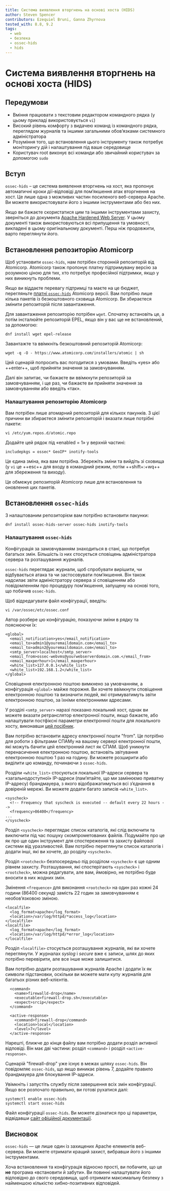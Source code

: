 ```yaml
---
title: Система виявлення вторгнень на основі хоста (HIDS)
author: Steven Spencer
contributors: Ezequiel Bruni, Ganna Zhyrnova
tested_with: 8.8, 9.2
tags:
  - web
  - безпека
  - ossec-hids
  - hids
---
```


# Система виявлення вторгнень на основі хоста (HIDS)

## Передумови

* Вміння працювати з текстовим редактором командного рядка (у цьому прикладі використовується `vi`)
* Високий рівень комфорту з видачею команд із командного рядка, переглядом журналів та іншими загальними обов’язками системного адміністратора
* Розуміння того, що встановлення цього інструменту також потребує моніторингу дій і налаштування під ваше середовище
* Користувач root виконує всі команди або звичайний користувач за допомогою `sudo`

## Вступ

`ossec-hids` – це система виявлення вторгнень на хост, яка пропонує автоматичні кроки дії-відповіді для пом’якшення атак вторгнення на хост. Це лише одна з можливих частин посиленого веб-сервера Apache. Ви можете використовувати його з іншими інструментами або без них.

Якщо ви бажаєте скористатися цим та іншими інструментами захисту, зверніться до документа [Apache Hardened Web Server](index.md). У цьому документі також використовуються всі припущення та умовності, викладені в цьому оригінальному документі. Перш ніж продовжити, варто переглянути його.

## Встановлення репозиторію Atomicorp

Щоб установити `ossec-hids`, нам потрібен сторонній репозиторій від Atomicorp. Atomicorp також пропонує платну підтримувану версію за розумною ціною для тих, хто потребує професійної підтримки, якщо у них виникнуть проблеми.

Якщо ви віддаєте перевагу підтримці та маєте на це бюджет, перегляньте [платні `ossec-hids`](https://atomicorp.com/atomic-enterprise-ossec/) Atomicorp версії. Вам потрібно лише кілька пакетів із безкоштовного сховища Atomicorp. Ви збираєтеся змінити репозиторій після завантаження.

Для завантаження репозиторію потрібен `wget`. Спочатку встановіть це, а потім інсталюйте репозиторій EPEL, якщо він у вас ще не встановлений, за допомогою:

```
dnf install wget epel-release
```

Завантажте та ввімкніть безкоштовний репозиторій Atomicorp:

```
wget -q -O - https://www.atomicorp.com/installers/atomic | sh
```

Цей сценарій попросить вас погодитися з умовами. Введіть «yes» або ++enter++, щоб прийняти значення за замовчуванням.

Далі він запитає, чи бажаєте ви ввімкнути репозиторій за замовчуванням, і ще раз, чи бажаєте ви прийняти значення за замовчуванням або введіть «так».

### Налаштування репозиторію Atomicorp

Вам потрібен лише атомарний репозиторій для кількох пакунків. З цієї причини ви збираєтеся змінити репозиторій і вказати лише потрібні пакети:

```
vi /etc/yum.repos.d/atomic.repo
```

Додайте цей рядок під «enabled = 1» у верхній частині:

```
includepkgs = ossec* GeoIP* inotify-tools
```

Це єдина зміна, яка вам потрібна. Збережіть зміни та вийдіть зі сховища (у `vi` це ++esc++ для входу в командний режим, потім ++shift+:+wq++ для збереження та виходу).

Це обмежує репозиторій Atomicorp лише для встановлення та оновлення цих пакетів.

## Встановлення `ossec-hids`

З налаштованим репозиторієм вам потрібно встановити пакунки:

```
dnf install ossec-hids-server ossec-hids inotify-tools
```

### Налаштування `ossec-hids`

Конфігурація за замовчуванням знаходиться в стані, що потребує багатьох змін. Більшість із них стосується сповіщень адміністратора сервера та розташування журналів.

`ossec-hids` переглядає журнали, щоб спробувати вирішити, чи відбувається атака та чи застосовувати пом’якшення. Він також надсилає звіти адміністратору сервера зі сповіщенням або повідомленням про процедуру пом’якшення, запущену на основі того, що побачив `ossec-hids`.

Щоб відредагувати файл конфігурації, введіть:

```
vi /var/ossec/etc/ossec.conf
```

Автор розбере цю конфігурацію, показуючи зміни в рядку та пояснюючи їх:

```
<global>
  <email_notification>yes</email_notification>  
  <email_to>admin1@youremaildomain.com</email_to>
  <email_to>admin2@youremaildomain.com</email_to>
  <smtp_server>localhost</smtp_server>
  <email_from>ossec-webvms@yourwebserverdomain.com.</email_from>
  <email_maxperhour>1</email_maxperhour>
  <white_list>127.0.0.1</white_list>
  <white_list>192.168.1.2</white_list>
</global>
```

Сповіщення електронною поштою вимкнено за умовчанням, а конфігурація `<global>` майже порожня. Ви хочете ввімкнути сповіщення електронною поштою та визначити людей, які отримуватимуть звіти електронною поштою, за їхніми електронними адресами.

У розділі `<smtp_server>` наразі показано локальний хост, однак ви можете вказати ретранслятор електронної пошти, якщо бажаєте, або налаштувати постфіксні параметри електронної пошти для локального хосту, виконавши [цей посібник](../../email/postfix_reporting.md).

Вам потрібно встановити адресу електронної пошти "from". Це потрібно для роботи з фільтрами СПАМу на вашому сервері електронної пошти, які можуть бачити цей електронний лист як СПАМ. Щоб уникнути перенасичення електронною поштою, встановіть звітування електронною поштою 1 раз на годину. Ви можете розширити або виділити цю команду, починаючи з `ossec-hids`.

Розділи `<white_list>` стосуються локальної IP-адреси сервера та «загальнодоступної» IP-адреси (пам’ятайте, що ми замінюємо приватну IP-адресу) брандмауера, з якого відображатимуться всі з’єднання в довіреній мережі. Ви можете додати багато записів `<white_list>`.

```
<syscheck>
  <!-- Frequency that syscheck is executed -- default every 22 hours -->
  <frequency>86400</frequency>
...
</syscheck>
```

Розділ `<syscheck>` переглядає список каталогів, які слід включити та виключити під час пошуку скомпрометованих файлів. Подумайте про це як про ще один інструмент для спостереження та захисту файлової системи від уразливостей. Вам потрібно переглянути список каталогів і додати інші, які ви хочете, до розділу `<syscheck>`.

Розділ `<rootcheck>` безпосередньо під розділом `<syscheck>` є ще одним рівнем захисту. Розташування, які спостерігають `<syscheck>` і `<rootcheck>`, можна редагувати, але вам, ймовірно, не потрібно буде вносити в них жодних змін.

Змінення `<frequence>` для виконання `<rootcheck>` на один раз кожні 24 години (86400 секунд) замість 22 годин за замовчуванням є необов’язковою зміною.

```
<localfile>
  <log_format>apache</log_format>
  <location>/var/log/httpd/*access_log</location>
</localfile>
<localfile>
  <log_format>apache</log_format>
  <location>/var/log/httpd/*error_log</location>
</localfile>
```

Розділ `<localfile>` стосується розташування журналів, які ви хочете переглянути. У журналах _syslog_ і _secure_ вже є записи, шлях до яких потрібно перевірити, але все інше може залишитися.

Вам потрібно додати розташування журналів Apache і додати їх як символи підстановки, оскільки ви можете мати купу журналів для багатьох різних веб-клієнтів.

```
  <command>
    <name>firewalld-drop</name>
    <executable>firewall-drop.sh</executable>
    <expect>srcip</expect>
  </command>

  <active-response>
    <command>firewall-drop</command>
    <location>local</location>
    <level>7</level>
  </active-response>
```

Нарешті, ближче до кінця файлу вам потрібно додати розділ активної відповіді. Він має дві частини: розділ `<command>` і розділ `<active-response>`.

Сценарій "firewall-drop" уже існує в межах шляху `ossec-hids`. Він повідомляє `ossec-hids`, що якщо виникає рівень 7, додайте правило брандмауера для блокування IP-адреси.

Увімкніть і запустіть службу після завершення всіх змін конфігурації. Якщо все розпочато правильно, ви готові рухатися далі:

```
systemctl enable ossec-hids
systemctl start ossec-hids
```

Файл конфігурації `ossec-hids`. Ви можете дізнатися про ці параметри, відвідавши [сайт офіційної документації](https://www.ossec.net/docs/).

## Висновок

`ossec-hids` — це лише один із захищених Apache елементів веб-сервера. Ви можете отримати кращий захист, вибравши його з іншими інструментами.

Хоча встановлення та конфігурація відносно прості, ви побачите, що це **не** програма «встановити й забути». Ви повинні налаштувати його відповідно до свого середовища, щоб отримати максимальну безпеку з найменшою кількістю хибно-позитивних відповідей.
